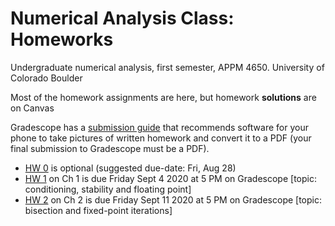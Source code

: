 # Numerical Analysis Class: Homeworks
Undergraduate numerical analysis, first semester, APPM 4650. University of Colorado Boulder

Most of the homework assignments are here, but homework **solutions** are on Canvas

Gradescope has a [submission guide](https://gradescope-static-assets.s3.amazonaws.com/help/submitting_hw_guide.pdf) that recommends software for your phone to take pictures of written homework and convert it to a PDF (your final submission to Gradescope must be a PDF).

- [HW 0](APPM4650_Fall20_Homework00.pdf) is optional (suggested due-date: Fri, Aug 28)
- [HW 1](APPM4650_Fall20_Homework01.pdf) on Ch 1 is due Friday Sept 4 2020 at 5 PM on Gradescope [topic: conditioning, stability and floating point]
- [HW 2](APPM4650_Fall20_Homework02.pdf) on Ch 2 is due Friday Sept 11 2020 at 5 PM on Gradescope [topic: bisection and fixed-point iterations]
